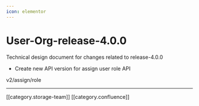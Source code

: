 ```yaml
---
icon: elementor
---
```


# User-Org-release-4.0.0

Technical design document for changes related to release-4.0.0

* Create new API version for assign user role API

v2/assign/role

***

\[\[category.storage-team]] \[\[category.confluence]]
